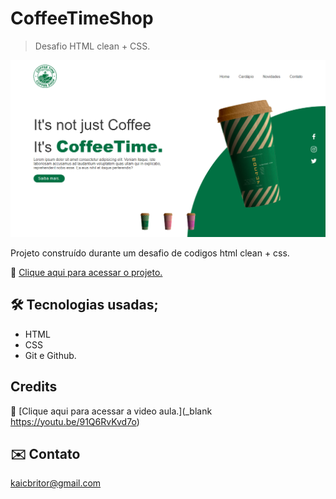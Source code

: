 # CoffeeTimeShop

> Desafio HTML clean + CSS.

![preview](preview.png)


Projeto construído durante um desafio de codigos html clean + css.

🔗 [Clique aqui para acessar o projeto.](http://kaicbrito.github.io/focus)



## 🛠 Tecnologias usadas;

- HTML
- CSS
- Git e Github.


## Credits
🔗 [Clique aqui para acessar a video aula.](_blank https://youtu.be/91Q6RvKvd7o)

## ✉️ Contato 

kaicbritor@gmail.com
 
